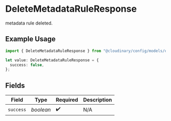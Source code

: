 # DeleteMetadataRuleResponse

metadata rule deleted.

## Example Usage

```typescript
import { DeleteMetadataRuleResponse } from "@cloudinary/config/models/operations";

let value: DeleteMetadataRuleResponse = {
  success: false,
};
```

## Fields

| Field              | Type               | Required           | Description        |
| ------------------ | ------------------ | ------------------ | ------------------ |
| `success`          | *boolean*          | :heavy_check_mark: | N/A                |